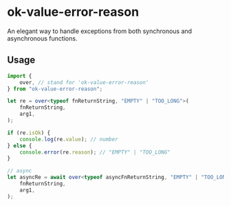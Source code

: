 # ok-value-error-reason

An elegant way to handle exceptions from both synchronous and asynchronous functions.

## Usage

```ts
import {
	over, // stand for 'ok-value-error-reason'
} from "ok-value-error-reason";

let re = over<typeof fnReturnString, "EMPTY" | "TOO_LONG">(
	fnReturnString,
	arg1,
);

if (re.isOk) {
	console.log(re.value); // number
} else {
	console.error(re.reason); // "EMPTY" | "TOO_LONG"
}

// async
let asyncRe = await over<typeof asyncFnReturnString, "EMPTY" | "TOO_LONG">(
	fnReturnString,
	arg1,
);
```
